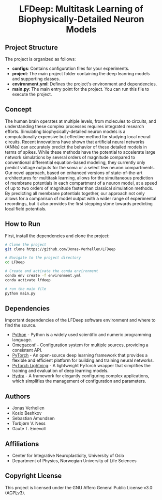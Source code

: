 <div align="center">    
 
# LFDeep: Multitask Learning of Biophysically-Detailed Neuron Models
   
</div>

## Project Structure

The project is organized as follows:

- **configs**: Contains configuration files for your experiments.
- **project**: The main project folder containing the deep leanring models and supporting classes.
- **environment.yml**: Defines the project's environment and dependencies.
- **main.py**: The main entry point for the project. You can run this file to execute the project.

## Concept

The human brain operates at multiple levels, from molecules to circuits, and understanding these complex processes requires integrated research efforts. Simulating biophysically-detailed neuron models is a computationally expensive but effective method for studying local neural circuits. Recent innovations have shown that artificial neural networks (ANNs) can accurately predict the behavior of these detailed models in terms of spikes. While these methods have the potential to accelerate large network simulations by several orders of magnitude compared to conventional differential equation-based modeling, they currently only predict voltage outputs for the soma or a select few neuron compartments. Our novel approach, based on enhanced versions of state-of-the-art architectures for multitask learning, allows for the simultaneous prediction of membrane potentials in each compartment of a neuron model, at a speed of up to two orders of magnitude faster than classical simulation methods. By predicting all membrane potentials together, our approach not only allows for a comparison of model output with a wider range of experimental recordings, but it also provides the first stepping stone towards predicting local field potentials. 

## How to Run

First, install the dependencies and clone the project:

```bash
# Clone the project
git clone https://github.com/Jonas-Verhellen/LFDeep

# Navigate to the project directory
cd LFDeep

# Create and activate the conda environment
conda env create -f environment.yml
conda activate lfdeep

# run the main file
python main.py
```

## Dependencies

Important dependencies of the LFDeep software environment and where to find the source.

* [Python](https://www.python.org/) - Python is a widely used scientific and numeric programming language.
* [Omegaconf](https://github.com/omry/omegaconf) - Configuration system for multiple sources, providing a consistent API.
* [PyTorch](https://pytorch.org/) - An open-source deep learning framework that provides a flexible and efficient platform for building and training neural networks.
* [PyTorch Lightning](https://pytorch-lightning.readthedocs.io/en/latest/) - A lightweight PyTorch wrapper that simplifies the training and evaluation of deep learning models.
* [Hydra](https://hydra.cc/) - A framework for elegantly configuring complex applications, which simplifies the management of configuration and parameters.

## Authors

* Jonas Verhellen
* Kosio Beshkov
* Sebastian Amundsen
* Torbjørn V. Ness
* Gaute T. Einevoll

## Affiliations

* Center for Integrative Neuroplasticity, University of Oslo
* Department of Physics, Norwegian University of Life Sciences

## Copyright License

This project is licensed under the GNU Affero General Public License v3.0 (AGPLv3).
